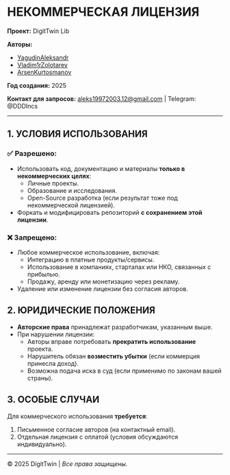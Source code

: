# НЕКОММЕРЧЕСКАЯ ЛИЦЕНЗИЯ  
**Проект:** DigitTwin Lib

**Авторы:** 
- [YagudinAleksandr](https://github.com/YagudinAleksandr)  
- [Vladim1rZolotarev](https://github.com/Vladim1rZolotarev) 
- [ArsenKurtosmanov](https://github.com/ArsenKurtosmanov) 

**Год создания:** 2025

**Контакт для запросов:** aleks19972003.12@gmail.com | Telegram: @DDDIncs  

---

## 1. УСЛОВИЯ ИСПОЛЬЗОВАНИЯ  
### ✅ Разрешено:  
- Использовать код, документацию и материалы **только в некоммерческих целях**:  
  - Личные проекты.  
  - Образование и исследования.  
  - Open-Source разработка (если результат тоже под некоммерческой лицензией).  
- Форкать и модифицировать репозиторий **с сохранением этой лицензии**.  

### ❌ Запрещено:  
- Любое коммерческое использование, включая:  
  - Интеграцию в платные продукты/сервисы.  
  - Использование в компаниях, стартапах или НКО, связанных с прибылью.  
  - Продажу, аренду или монетизацию через рекламу.  
- Удаление или изменение лицензии без согласия авторов.  

## 2. ЮРИДИЧЕСКИЕ ПОЛОЖЕНИЯ  
- **Авторские права** принадлежат разработчикам, указанным выше.  
- При нарушении лицензии:  
  - Авторы вправе потребовать **прекратить использование** проекта.  
  - Нарушитель обязан **возместить убытки** (если коммерция принесла доход).  
  - Возможна подача иска в суд (если применимо по законам вашей страны).  

## 3. ОСОБЫЕ СЛУЧАИ  
Для коммерческого использования **требуется**:  
1. Письменное согласие авторов (на контактный email).  
2. Отдельная лицензия с оплатой (условия обсуждаются индивидуально).  

---

© 2025 DigitTwin | *Все права защищены.*  